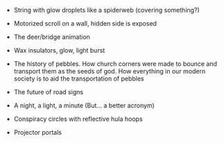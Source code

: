 * String with glow droplets like a spiderweb (covering something?)

* Motorized scroll on a wall, hidden side is exposed

* The deer/bridge animation

* Wax insulators, glow, light burst

* The history of pebbles. How church corners were made to bounce and transport them as the seeds of god. How everything in our modern society is to aid the transportation of pebbles 

* The future of road signs

* A night, a light, a minute (But... a better acronym) 

* Conspiracy circles with reflective hula hoops

* Projector portals
